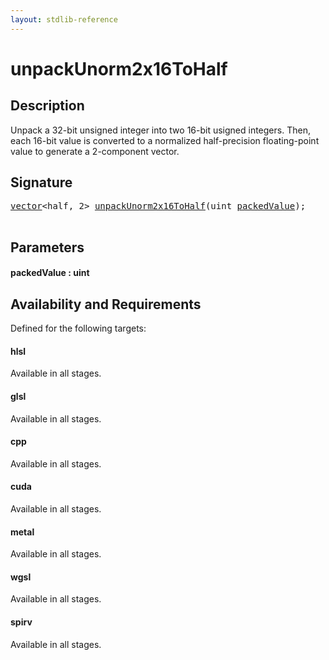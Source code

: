 ```yaml
---
layout: stdlib-reference
---
```


# unpackUnorm2x16ToHalf

## Description

Unpack a 32-bit unsigned integer into two 16-bit usigned integers.
Then, each 16-bit value is converted to a normalized half-precision
floating-point value to generate a 2-component vector.




## Signature 

<pre>
<a href="../../types/vector/index.html" class="code_type">vector</a>&lt;<span class="code_keyword">half</span>, 2&gt; <a href=".html">unpackUnorm2x16ToHalf</a>(<span class="code_keyword">uint</span> <a href=".html#decl-packedValue" class="code_param">packedValue</a>);

</pre>

## Parameters

####  <a id="decl-packedValue"></a>packedValue  : uint

## Availability and Requirements

Defined for the following targets:

#### hlsl
Available in all stages.

#### glsl
Available in all stages.

#### cpp
Available in all stages.

#### cuda
Available in all stages.

#### metal
Available in all stages.

#### wgsl
Available in all stages.

#### spirv
Available in all stages.



